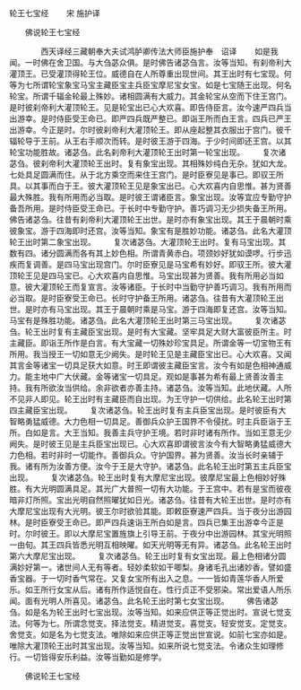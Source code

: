   轮王七宝经
　　宋 施护译




　　佛说轮王七宝经

　　　　西天译经三藏朝奉大夫试鸿胪卿传法大师臣施护奉　诏译
　　如是我闻。一时佛在舍卫国。与大刍苾众俱。是时佛告诸苾刍言。汝等当知。有刹帝利大灌顶王。已受灌顶得轮王位。威德自在人所尊重出现世间。其王出时有七宝现。何等为七所谓轮宝象宝马宝主藏臣宝主兵臣宝摩尼宝女宝。如是七宝随王出现。何名轮宝。所谓千辐金轮最上殊妙。诸相圆满有大威力。其金轮宝从空而下住王宫门。是时彼刹帝利大灌顶轮王。见是轮宝出已心大欢喜。即告侍臣言。汝今速严四兵当出游幸。是时侍臣受王命已。即严四兵既严整已。即诣王所而白王言。四兵已严王出游幸。今正是时。尔时彼刹帝利大灌顶轮王。即从座起整其衣服出于宫门。彼千辐轮导于王前。从王右手顺次而转。是时彼王游于四海。于少时间即还王宫。以其轮宝功能胜故。诸苾刍。此名刹帝利大灌顶轮王出时第一轮宝出现。
　　复次诸苾刍。彼刹帝利大灌顶轮王出时。复有象宝出现。其相殊妙纯白无杂。犹如大龙。七处具足圆满而住。从于北方乘空而来住王宫门。是时臣寮见是事已。即驭王所具。以其事而白于王。彼大灌顶轮王见是象宝出已。心大欢喜内自思惟。甚为贤善最大殊胜。我有所用而必当取。是时彼王谓诸臣言。象宝出现。汝等宜应专勤守护备吾所用。是时侍臣受王命已。于长时中专勤守护。善巧调习无少损失备王所用。佛告诸苾刍。往昔有刹帝利大灌顶轮王出世。是时亦有象宝出现。其王于晨朝时乘彼象宝。游于四海即时还宫。汝等当知。象宝有是胜妙功能。诸苾刍。此名大灌顶轮王出时第二象宝出现。
　　复次诸苾刍。大灌顶轮王出时。复有马宝出现。其数有四。诸分圆满而各有其上妙色相。所谓青黄赤白。项颈妙好犹如谟啰。行步迅疾而复调善。是四马宝出现宫门。尔时臣寮见是马宝希有妙好。即驭王所。彼大灌顶轮王见是四马宝已。心大欢喜内自思惟。马宝出现甚为贤善。我有所用必当如意。彼大灌顶轮王而复宣言。汝等诸臣。于长时中当勤守护善巧调习。我有所用而必当取。是时臣寮受王命已。长时守护备王所用。诸苾刍。往昔有大灌顶轮王出世。是时亦有马宝出现。其王于晨朝时乘是马宝。游于四海即复还宫。汝等当知。马宝有是殊胜功能。诸苾刍。此名大灌顶轮王出时第三马宝出现。
　　复次诸苾刍。轮王出时复有主藏臣宝出现。是时有大宝藏。坚牢具足大财大富彼臣所主。时主藏臣。即诣王所作是白言。有大宝藏一切殊妙珍宝具足。所谓金等一切宝物王有所用。我当授王一切如意无少阙失。是时轮王见是主藏臣宝出已。心大欢喜。又闻其言金等诸宝一切具足获大如意。时王即谓彼主藏臣宝言。汝今有如是色相神通威力。能主地中广大伏藏。金等诸宝一切具足。观如是事甚为希有最上贤善汝善主持。我有所欲汝当供给。余非欲者亦善主持。诸苾刍。汝等当知。此地伏藏。人所不见非人即见。轮王出时有主藏臣而自出现。为王守护一切供给。此名轮王出时第四主藏臣宝出现。
　　复次诸苾刍。轮王出时复有主兵臣宝出现。是时彼臣有大智略勇猛威德。大力色相一切具足。善御兵众护王国界不令侵扰。时主兵臣诣于王所。白如是言。大王当知。我善主兵守护王境。若时非时诸有所作。当如王意无少阙失。是时彼王见是主兵臣宝出现已。心大欢喜即谓彼言汝今有大智略勇猛威德大力色相。若时非时一切能作。善御兵众。守护国界。甚为贤善。汝当长时亲辅于我。诸有所为汝善方便。汝今于王是大守护。诸苾刍。此名轮王出时第五主兵臣宝出现。
　　复次诸苾刍。轮王出时复有大摩尼宝出现。彼摩尼宝最上色相妙好殊胜。有大光明圆满具足。其光广大普照一切有大功能。于王宫中。若有是宝而彼夜暗非灯所照。宝出光明自然照曜犹如日光。诸苾刍。往昔有大轮王出世。是时亦有大摩尼宝出现有大光明。彼王尔时欲验其能。即敕臣寮速严四兵。当于夜分出游园林。是时臣寮受王命已。即严四兵速诣王所白如是言。四兵已集王出游幸今正是时。尔时彼王。即以大摩尼宝置旌旗上引导王前。于夜分中出游园林。其宝光明照一由旬。其王四兵皆悉光明互相映曜。如天光明等无有异。诸苾刍。此名轮王出时第六大摩尼宝出现。
　　复次诸苾刍。轮王出时复有女宝出现。最上色相诸分圆满妙好第一。诸世间人无有等者。轻妙柔软如干唧梨。身诸毛孔出诸妙香。譬如盛香宝器。于一切时香气常在。又复女宝所有出入之息。一一皆如青莲华香人所爱乐。如王所行女宝从后。诸有所作适悦自在。性行贞正不受邪染。常出爱语人所乐闻。面有光明人所喜见。诸苾刍。此名轮王出时第七女宝出现。
　　佛告诸苾刍。如是名为轮王出时七宝出现。汝等当知。如来应供正等正觉出时。宣说七觉支法。何等为七。所谓念觉支。择法觉支。精进觉支。喜觉支。轻安觉支。定觉支。舍觉支。如是名为七觉支法。唯除如来应供正等正觉出世宣说。如前七宝亦如是。唯除大灌顶轮王出时其宝出现。汝等当知。如来所说七觉支法。令诸众生如理修行。一切皆得安乐利益。汝等当勤如是修学。

　　佛说轮王七宝经


